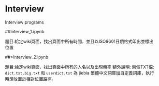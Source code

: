 # Interview
Interview programs


##Interview_1.ipynb

題目:給定wiki頁面，找出頁面中所有時間，並且以ISO8601日期格式印出並標出位置


##>Interview_2.ipynb

題目:給定wiki頁面，找出頁面中所有的人名以及出現頻率
額外說明: 兩個TXT檔: `dict.txt.big.txt` 和 `userdict.txt` 為 jiebia 繁體中文詞庫加自定義詞庫，執行時須放置於相對位置路徑。

